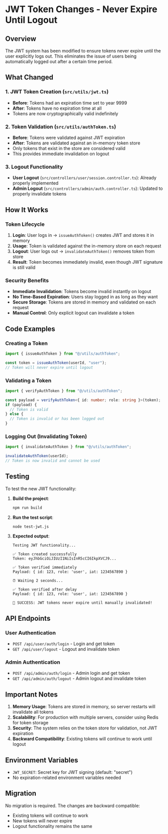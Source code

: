 # JWT Token Changes - Never Expire Until Logout

## Overview

The JWT system has been modified to ensure tokens never expire until the user explicitly logs out. This eliminates the issue of users being automatically logged out after a certain time period.

## What Changed

### 1. JWT Token Creation (`src/utils/jwt.ts`)

- **Before**: Tokens had an expiration time set to year 9999
- **After**: Tokens have no expiration time at all
- Tokens are now cryptographically valid indefinitely

### 2. Token Validation (`src/utils/authToken.ts`)

- **Before**: Tokens were validated against JWT expiration
- **After**: Tokens are validated against an in-memory token store
- Only tokens that exist in the store are considered valid
- This provides immediate invalidation on logout

### 3. Logout Functionality

- **User Logout** (`src/controllers/user/session.controller.ts`): Already properly implemented
- **Admin Logout** (`src/controllers/admin/auth.controller.ts`): Updated to properly invalidate tokens

## How It Works

### Token Lifecycle

1. **Login**: User logs in → `issueAuthToken()` creates JWT and stores it in memory
2. **Usage**: Token is validated against the in-memory store on each request
3. **Logout**: User logs out → `invalidateAuthToken()` removes token from store
4. **Result**: Token becomes immediately invalid, even though JWT signature is still valid

### Security Benefits

- **Immediate Invalidation**: Tokens become invalid instantly on logout
- **No Time-Based Expiration**: Users stay logged in as long as they want
- **Secure Storage**: Tokens are stored in memory and validated on each request
- **Manual Control**: Only explicit logout can invalidate a token

## Code Examples

### Creating a Token

```typescript
import { issueAuthToken } from "@/utils/authToken";

const token = issueAuthToken(userId, "user");
// Token will never expire until logout
```

### Validating a Token

```typescript
import { verifyAuthToken } from "@/utils/authToken";

const payload = verifyAuthToken<{ id: number; role: string }>(token);
if (payload) {
  // Token is valid
} else {
  // Token is invalid or has been logged out
}
```

### Logging Out (Invalidating Token)

```typescript
import { invalidateAuthToken } from "@/utils/authToken";

invalidateAuthToken(userId);
// Token is now invalid and cannot be used
```

## Testing

To test the new JWT functionality:

1. **Build the project**:

   ```bash
   npm run build
   ```

2. **Run the test script**:

   ```bash
   node test-jwt.js
   ```

3. **Expected output**:

   ```
   Testing JWT functionality...

   ✅ Token created successfully
   Token: eyJhbGciOiJIUzI1NiIsInR5cCI6IkpXVCJ9...

   ✅ Token verified immediately
   Payload: { id: 123, role: 'user', iat: 1234567890 }

   ⏰ Waiting 2 seconds...

   ✅ Token verified after delay
   Payload: { id: 123, role: 'user', iat: 1234567890 }

   🎉 SUCCESS: JWT tokens never expire until manually invalidated!
   ```

## API Endpoints

### User Authentication

- `POST /api/user/auth/login` - Login and get token
- `GET /api/user/logout` - Logout and invalidate token

### Admin Authentication

- `POST /api/admin/auth/login` - Admin login and get token
- `GET /api/admin/auth/logout` - Admin logout and invalidate token

## Important Notes

1. **Memory Usage**: Tokens are stored in memory, so server restarts will invalidate all tokens
2. **Scalability**: For production with multiple servers, consider using Redis for token storage
3. **Security**: The system relies on the token store for validation, not JWT expiration
4. **Backward Compatibility**: Existing tokens will continue to work until logout

## Environment Variables

- `JWT_SECRET`: Secret key for JWT signing (default: "secret")
- No expiration-related environment variables needed

## Migration

No migration is required. The changes are backward compatible:

- Existing tokens will continue to work
- New tokens will never expire
- Logout functionality remains the same
